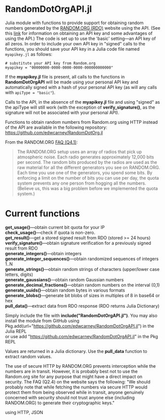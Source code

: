 # RandomDotOrgAPI.jl

Julia module with functions to provide support for obtaining random numbers generated by the <a href="https://random.org">RANDOM.ORG (RDO)</a> website using the API. (See this <a href="https://api.random.org/api-keys">link</a> for information on obtaining an API key and some advantages of using the API.) The code is set up to use the 'basic' setting&mdash;an API key of all zeros. In order to include your own API key in "signed" calls to the functions, you should save your API key in a Julia code file named ```myapikey.jl``` as follows:

```
# substitute your API key from Random.org
myapikey = "00000000-0000-0000-0000-000000000000"
```
If the <b>myapikey.jl</b> file is present, all calls to the functions in <b>RandomDotOrgAPI</b> will be made using your personal API key and automatically signed with a hash of your personal API key (as will any calls with ```apiType = "basic"```).

Calls to the API, in the absence of the <b>myapikey.jl</b> file and using "signed" as the apiType will still work (with the exception of <b>verify_signature()</b>, as the signature will not be associated with your personal API).

Functions to obtain random numbers from Random.org using HTTP instead of the API are available in the following repository: https://github.com/edwcarney/RandomDotOrg.jl

From the RANDOM.ORG <a href="https://www.random.org/faq">FAQ (Q4.1)</a>:
<blockquote>The RANDOM.ORG setup uses an array of radios that pick up atmospheric noise. Each radio generates approximately 12,000 bits per second. The random bits produced by the radios are used as the raw material for all the different generators you see on RANDOM.ORG. Each time you use one of the generators, you spend some bits. By enforcing a limit on the number of bits you can use per day, the quota system prevents any one person from hogging all the numbers. (Believe us, this was a big problem before we implemented the quota system.)</blockquote>

# Current functions
<b>get_usage()</b>&mdash;obtain current bit quota for your IP<br>
<b>check_usage()</b>&mdash;check if quota is non-zero.<br>
<b>get_result()</b>&mdash;get a stored signed result from RDO (stored >= 24 hours)<br>
<b>verify_signature()</b>&mdash;obtain signature verification for a previously signed result from RDO<br>
<b>generate_integers()</b>&mdash;obtain integers<br>
<b>generate_integer_sequences()</b>&mdash;obtain randomized sequences of integers 1..N<br>
<b>generate_strings()</b>&mdash;obtain random strings of characters (upper/lower case letters, digits)<br>
<b>generate_gaussians()</b>&mdash;obtain random Gaussian numbers<br>
<b>generate_decimal_fractions()</b>&mdash;obtain random numbers on the interval (0,1)<br>
<b>generate_uuids()</b>&mdash;obtain random bytes in various formats<br>
<b>generate_blobs()</b>&mdash;generate bit blobs of sizes in multiples of 8 in base64 or hex<br>
<b>pull_data()</b>&mdash;extract data from RDO response (RDO returns Julia Dictionary)

Simply include the file with <b>include("RandomDotOrgAPI.jl")</b>. You may also install the module from GitHub using<br>
Pkg.add(url="https://github.com/edwcarney/RandomDotOrgAPI.jl") in the Julia REPL<br>
or use add "https://github.com/edwcarney/RandomDotOrgAPI.jl" in the Pkg REPL<br>

Values are returned in a Julia dictionary. Use the <b>pull_data</b> function to extract random values.

The use of secure HTTP by RANDOM.ORG prevents interception while the numbers are in transit. However, it is probably best not to use the Random.org site for any purpose that might have a direct impact on security. The FAQ (Q2.4) on the website says the following: "We should probably note that while fetching the numbers via secure HTTP would protect them from being observed while in transit, anyone genuinely concerned with security should not trust anyone else (including RANDOM.ORG) to generate their cryptographic keys."

using HTTP, JSON
